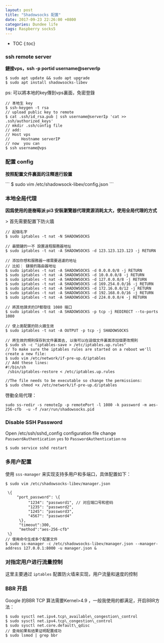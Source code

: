 ```yaml
---
layout: post
title: "Shadowsocks 配置"
date: 2017-09-23 22:26:00 +0800
categories: Dundee life
tags: Raspberry socks5
---
```


* TOC
{:toc}

### ssh remote server

<p><b>鏈接vps，<shell>ssh -p portid username@serverIp </shell> </b></p>

```
$ sudo apt update && sudo apt upgrade 
$ sudo apt install shadowsocks-libev
```
>
ps: 可以將本地的key傳到vps裏面，免密登錄
```
// 本地生 key 
$ ssh-keygen -t rsa
// upload public key to remote
$ cat .ssh/id_rsa.pub | ssh username@serverIp 'cat >> .ssh/authorized_keys'
// mkdir .ssh/config file
// add:
// Host vps
//     Hostname serverIP
// now  you can
$ ssh username@vps
```

### 配置 config

<p><b>按照配置文件裏面的注釋進行設置</b></p>
```
$ sudo vim /etc/shadowsock-libev/config.json
```

### 本地全局代理

<p><b> 因爲使用的是樹莓派 pi3 安裝瀏覽器代理資源消耗太大，使用全局代理的方式</b></p>
>
  首先需要配置下防火牆

```
// 起個名字
$ sudo iptables -t nat -N SHADOWSOCKS

// 最關鍵的一不 設置遠程服務器地址
$ sudo iptables -t nat -A SHADOWSOCKS -d 123.123.123.123 -j RETURN

// 添加你想和服務器一樣需要過濾的地址
// 比如： 鏈接的路由器地址
$ sudo iptables -t nat -A SHADOWSOCKS -d 0.0.0.0/8 -j RETURN
$ sudo iptables -t nat -A SHADOWSOCKS -d 10.0.0.0/8 -j RETURN
$ sudo iptables -t nat -A SHADOWSOCKS -d 127.0.0.0/8 -j RETURN
$ sudo iptables -t nat -A SHADOWSOCKS -d 169.254.0.0/16 -j RETURN
$ sudo iptables -t nat -A SHADOWSOCKS -d 172.16.0.0/12 -j RETURN
$ sudo iptables -t nat -A SHADOWSOCKS -d 192.168.0.0/16 -j RETURN
$ sudo iptables -t nat -A SHADOWSOCKS -d 224.0.0.0/4 -j RETURN

// 將其他請求的IP都發往 1080 端口
$ sudo iptables -t nat -A SHADOWSOCKS -p tcp -j REDIRECT --to-ports 1080

// 使上面配置的防火牆生效
$ sudo iptables -t nat -A OUTPUT -p tcp -j SHADOWSOCKS

// 將生效的規則保存到文件裏面去, 以後可以在這個文件裏面添加個更改規則
$ sudo sh -c "iptables-save > /etc/iptables.up.rules"
// To make sure the iptables rules are started on a reboot we'll create a new file:
$ sudo vim /etc/network/if-pre-up.d/iptables
// Add these lines:
#!/bin/sh
 /sbin/iptables-restore < /etc/iptables.up.rules

//The file needs to be executable so change the permissions:
$ sudo chmod +x /etc/network/if-pre-up.d/iptables
```

>
啓動全局代理：
```
sudo ss-redir -s remoteIp -p remotePort -l 1080 -k password -m aes-256-cfb  -u -f /var/run/shadowsocks.pid
```

### Disable SSH Password 

>
Open /etc/ssh/sshd_config configuration file
change <code>PasswordAuthentication</code> <code>yes</code>
to
<code>PasswordAuthentication</code> <code>no</code>
```
$ sudo service sshd restart
```

### 多用户配置
>
使用 <code>sss-manager</code> 来实现支持多用户和多端口，具体配置如下：
```
$ sudo vim /etc/shadowsocks-libev/manager.json

 \{
     "port_password": \{
          "1234": "password1", // 对应端口号和密码
          "1235": "password2",
          "1245": "password3",
          "4567": "password4"
      \},
      "timeout":300,
      "method":"aes-256-cfb"
 \}
// 使用命令生成多个配置文件
$ sudo ss-manager -c /etc/shadowsocks-libev/manager.json --manager-address 127.0.0.1:8000 -u manager.json &
```

### 对指定用户进行流量控制
>
这里主要通过 <code>iptables</code> 配置防火墙来实现，用户流量和速度的控制

### BBR 开启
>
Google 的BBR TCP 算法需要Kernel>4.9 ，一般我使用的都满足，开启BBR方法：
```
$ sudo sysctl net.ipv4.tcp\_available\_congestion\_control
$ sudo sysctl net.ipv4.tcp\_congestion\_control
$ sudo sysctl net.core.default\_qdisc
// 查询如果有结果证明配置成功
$ sudo lsmod | grep bbr
```
